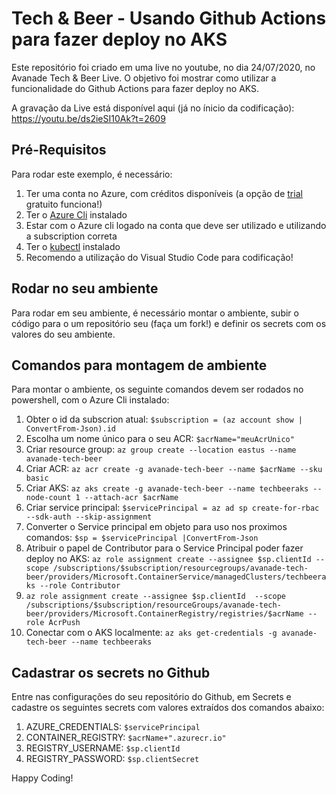Tech & Beer - Usando Github Actions para fazer deploy no AKS
============================================================

Este repositório foi criado em uma live no youtube, no dia 24/07/2020, no Avanade Tech & Beer Live. O objetivo foi mostrar como utilizar a funcionalidade do Github Actions para fazer deploy no AKS.

A gravação da Live está disponível aqui (já no ínicio da codificação): https://youtu.be/ds2ieSI10Ak?t=2609

Pré-Requisitos
--------------

Para rodar este exemplo, é necessário:

1. Ter uma conta no Azure, com créditos disponíveis (a opção de [trial](https://azure.microsoft.com/pt-br/free/) gratuito funciona!)
2. Ter o [Azure Cli](https://docs.microsoft.com/pt-br/cli/azure/install-azure-cli?view=azure-cli-latest) instalado
3. Estar com o Azure cli logado na conta que deve ser utilizado e utilizando a subscription correta
4. Ter o [kubectl](https://kubernetes.io/docs/tasks/tools/install-kubectl/) instalado
5. Recomendo a utilização do Visual Studio Code para codificação!

Rodar no seu ambiente
---------------------

Para rodar em seu ambiente, é necessário montar o ambiente, subir o código para o um repositório seu (faça um fork!) e definir os secrets com os valores do seu ambiente.

Comandos para montagem de ambiente
----------------------------------

Para montar o ambiente, os seguinte comandos devem ser rodados no powershell, com o Azure Cli instalado:

1. Obter o id da subscrion atual: ```$subscription = (az account show | ConvertFrom-Json).id```
2. Escolha um nome único para o seu ACR: ```$acrName="meuAcrUnico"```
3. Criar resource group: ```az group create --location eastus --name avanade-tech-beer```
4. Criar ACR: ```az acr create -g avanade-tech-beer --name $acrName --sku basic```
5. Criar AKS: ```az aks create -g avanade-tech-beer --name techbeeraks --node-count 1 --attach-acr $acrName```
6. Criar service principal: ```$servicePrincipal = az ad sp create-for-rbac --sdk-auth --skip-assignment```
7. Converter o Service principal em objeto para uso nos proximos comandos: ```$sp = $servicePrincipal |ConvertFrom-Json```
8. Atribuir o papel de Contributor para o Service Principal poder fazer deploy no AKS: ```az role assignment create --assignee $sp.clientId --scope /subscriptions/$subscription/resourcegroups/avanade-tech-beer/providers/Microsoft.ContainerService/managedClusters/techbeeraks --role Contributor```
9. ```az role assignment create --assignee $sp.clientId  --scope /subscriptions/$subscription/resourceGroups/avanade-tech-beer/providers/Microsoft.ContainerRegistry/registries/$acrName --role AcrPush```
10. Conectar com o AKS localmente: ```az aks get-credentials -g avanade-tech-beer --name techbeeraks```

Cadastrar os secrets no Github
------------------------------

Entre nas configurações do seu repositório do Github, em Secrets e cadastre os seguintes secrets com valores extraídos dos comandos abaixo:

1. AZURE_CREDENTIALS: ```$servicePrincipal```
2. CONTAINER_REGISTRY:  ```$acrName+".azurecr.io"```
3. REGISTRY_USERNAME: ```$sp.clientId```
4. REGISTRY_PASSWORD: ```$sp.clientSecret```

Happy Coding!
